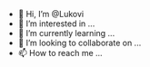 - 👋 Hi, I’m @Lukovi
- 👀 I’m interested in ...
- 🌱 I’m currently learning ...
- 💞️ I’m looking to collaborate on ...
- 📫 How to reach me ...

<!---
Lukovi/Lukovi is a ✨ special ✨ repository because its `README.md` (this file) appears on your GitHub profile.
You can click the Preview link to take a look at your changes.
--->
